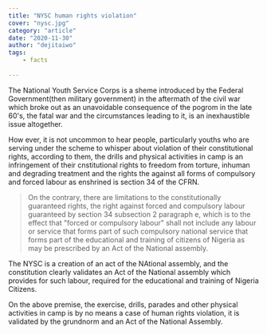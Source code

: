 ```yaml
---
title: "NYSC human rights violation"
cover: "nysc.jpg"
category: "article"
date: "2020-11-30"
author: "dejitaiwo"
tags:
    - facts
    
---
```


The National Youth Service Corps is a sheme introduced by the Federal Government(then military government) in the aftermath of the civil war which broke out as an unavoidable consequence of the pogrom in the late 60's, the fatal war and the circumstances leading to it, is an inexhaustible issue altogether.

How ever, it is not uncommon to hear people, particularly youths who are serving under the scheme to whisper about violation of their constitutional rights, according to them, the drills and physical activities in camp is an infringement of their cnstitutional rights to freedom from torture, inhuman and degrading treatment and the rights the against all forms of compulsory and forced labour as enshrined is section 34 of the CFRN.

<blockquote>On the contrary, there are limitations to the constitutionally guaranteed rights, the right against forced and compulsory labour guaranteed by section 34 subsection 2 paragraph e, which is to the effect that "forced or compulsory labour" shall not include any labour or service that forms part of such compulsory national service that forms part of the educational and training of citizens of Nigeria as may be prescribed by an Act of the National assembly.</blockquote>

The NYSC is a creation of an act of the NAtional assembly, and the constitution clearly validates an Act of the National assembly which provides for such labour, required for the educational and training of Nigeria Citizens.

On the above premise, the exercise, drills, parades and other physical activities in camp is by no means a case of human rights violation, it is validated by the grundnorm and an Act of the National Assembly.
